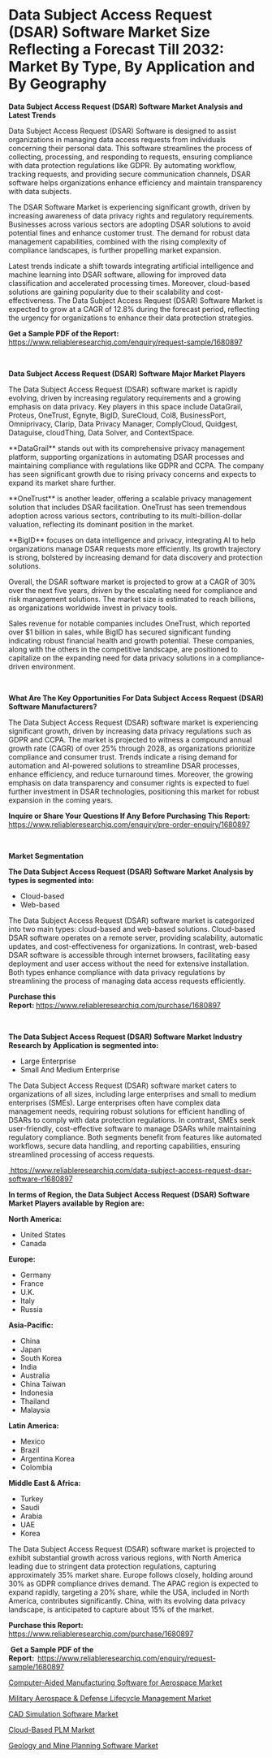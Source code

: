 <p><h1>Data Subject Access Request (DSAR) Software Market Size Reflecting a Forecast Till 2032: Market By Type, By Application and By Geography</h1></p><p><strong>Data Subject Access Request (DSAR) Software Market Analysis and Latest Trends</strong></p>
<p><p>Data Subject Access Request (DSAR) Software is designed to assist organizations in managing data access requests from individuals concerning their personal data. This software streamlines the process of collecting, processing, and responding to requests, ensuring compliance with data protection regulations like GDPR. By automating workflow, tracking requests, and providing secure communication channels, DSAR software helps organizations enhance efficiency and maintain transparency with data subjects.</p><p>The DSAR Software Market is experiencing significant growth, driven by increasing awareness of data privacy rights and regulatory requirements. Businesses across various sectors are adopting DSAR solutions to avoid potential fines and enhance customer trust. The demand for robust data management capabilities, combined with the rising complexity of compliance landscapes, is further propelling market expansion.</p><p>Latest trends indicate a shift towards integrating artificial intelligence and machine learning into DSAR software, allowing for improved data classification and accelerated processing times. Moreover, cloud-based solutions are gaining popularity due to their scalability and cost-effectiveness. The Data Subject Access Request (DSAR) Software Market is expected to grow at a CAGR of 12.8% during the forecast period, reflecting the urgency for organizations to enhance their data protection strategies.</p></p>
<p><strong>Get a Sample PDF of the Report:&nbsp;</strong> <a href="https://www.reliableresearchiq.com/enquiry/request-sample/1680897?utm_campaign=1119&utm_medium=2&utm_source=Github&utm_content=ia&utm_term=24032025&utm_id=data-subject-access-request-dsar-software">https://www.reliableresearchiq.com/enquiry/request-sample/1680897</a></p>
<p>&nbsp;</p>
<p><strong>Data Subject Access Request (DSAR) Software Major Market Players</strong></p>
<p><p>The Data Subject Access Request (DSAR) software market is rapidly evolving, driven by increasing regulatory requirements and a growing emphasis on data privacy. Key players in this space include DataGrail, Proteus, OneTrust, Egnyte, BigID, SureCloud, Col8, BusinessPort, Omniprivacy, Clarip, Data Privacy Manager, ComplyCloud, Quidgest, Dataguise, cloudThing, Data Solver, and ContextSpace.</p><p>**DataGrail** stands out with its comprehensive privacy management platform, supporting organizations in automating DSAR processes and maintaining compliance with regulations like GDPR and CCPA. The company has seen significant growth due to rising privacy concerns and expects to expand its market share further.</p><p>**OneTrust** is another leader, offering a scalable privacy management solution that includes DSAR facilitation. OneTrust has seen tremendous adoption across various sectors, contributing to its multi-billion-dollar valuation, reflecting its dominant position in the market.</p><p>**BigID** focuses on data intelligence and privacy, integrating AI to help organizations manage DSAR requests more efficiently. Its growth trajectory is strong, bolstered by increasing demand for data discovery and protection solutions.</p><p>Overall, the DSAR software market is projected to grow at a CAGR of 30% over the next five years, driven by the escalating need for compliance and risk management solutions. The market size is estimated to reach billions, as organizations worldwide invest in privacy tools.</p><p>Sales revenue for notable companies includes OneTrust, which reported over $1 billion in sales, while BigID has secured significant funding indicating robust financial health and growth potential. These companies, along with the others in the competitive landscape, are positioned to capitalize on the expanding need for data privacy solutions in a compliance-driven environment.</p></p>
<p>&nbsp;</p>
<p><strong>What Are The Key Opportunities For Data Subject Access Request (DSAR) Software Manufacturers?</strong></p>
<p><p>The Data Subject Access Request (DSAR) software market is experiencing significant growth, driven by increasing data privacy regulations such as GDPR and CCPA. The market is projected to witness a compound annual growth rate (CAGR) of over 25% through 2028, as organizations prioritize compliance and consumer trust. Trends indicate a rising demand for automation and AI-powered solutions to streamline DSAR processes, enhance efficiency, and reduce turnaround times. Moreover, the growing emphasis on data transparency and consumer rights is expected to fuel further investment in DSAR technologies, positioning this market for robust expansion in the coming years.</p></p>
<p><strong>Inquire or Share Your Questions If Any Before Purchasing This Report:</strong> <a href="https://www.reliableresearchiq.com/enquiry/pre-order-enquiry/1680897?utm_campaign=1119&utm_medium=2&utm_source=Github&utm_content=ia&utm_term=24032025&utm_id=data-subject-access-request-dsar-software">https://www.reliableresearchiq.com/enquiry/pre-order-enquiry/1680897</a></p>
<p>&nbsp;</p>
<p><strong>Market Segmentation</strong></p>
<p><strong>The Data Subject Access Request (DSAR) Software Market Analysis by types is segmented into:</strong></p>
<p><ul><li>Cloud-based</li><li>Web-based</li></ul></p>
<p><p>The Data Subject Access Request (DSAR) software market is categorized into two main types: cloud-based and web-based solutions. Cloud-based DSAR software operates on a remote server, providing scalability, automatic updates, and cost-effectiveness for organizations. In contrast, web-based DSAR software is accessible through internet browsers, facilitating easy deployment and user access without the need for extensive installation. Both types enhance compliance with data privacy regulations by streamlining the process of managing data access requests efficiently.</p></p>
<p><strong>Purchase this Report:&nbsp;</strong><a href="https://www.reliableresearchiq.com/purchase/1680897?utm_campaign=1119&utm_medium=2&utm_source=Github&utm_content=ia&utm_term=24032025&utm_id=data-subject-access-request-dsar-software">https://www.reliableresearchiq.com/purchase/1680897</a></p>
<p>&nbsp;</p>
<p><strong>The Data Subject Access Request (DSAR) Software Market Industry Research by Application is segmented into:</strong></p>
<p><ul><li>Large Enterprise</li><li>Small And Medium Enterprise</li></ul></p>
<p><p>The Data Subject Access Request (DSAR) software market caters to organizations of all sizes, including large enterprises and small to medium enterprises (SMEs). Large enterprises often have complex data management needs, requiring robust solutions for efficient handling of DSARs to comply with data protection regulations. In contrast, SMEs seek user-friendly, cost-effective software to manage DSARs while maintaining regulatory compliance. Both segments benefit from features like automated workflows, secure data handling, and reporting capabilities, ensuring streamlined processing of access requests.</p></p>
<p><a href="https://www.reliableresearchiq.com/data-subject-access-request-dsar-software-r1680897?utm_campaign=1119&utm_medium=2&utm_source=Github&utm_content=ia&utm_term=24032025&utm_id=data-subject-access-request-dsar-software">&nbsp;https://www.reliableresearchiq.com/data-subject-access-request-dsar-software-r1680897</a></p>
<p><strong>In terms of Region, the Data Subject Access Request (DSAR) Software Market Players available by Region are:</strong></p>
<p>
    <p> <strong> North America: </strong>
        <ul>
            <li>United States</li>
            <li>Canada</li>
        </ul>
        </p> 
    <p> <strong> Europe: </strong>
        <ul>
            <li>Germany</li>
            <li>France</li>
            <li>U.K.</li>
            <li>Italy</li>
            <li>Russia</li>
        </ul>
        </p> 
    <p> <strong> Asia-Pacific: </strong>
        <ul>
            <li>China</li>
            <li>Japan</li>
            <li>South Korea</li>
            <li>India</li>
            <li>Australia</li>
            <li>China Taiwan</li>
            <li>Indonesia</li>
            <li>Thailand</li>
            <li>Malaysia</li>
        </ul>
        </p> 
    <p> <strong> Latin America: </strong>
        <ul>
            <li>Mexico</li>
            <li>Brazil</li>
            <li>Argentina Korea</li>
            <li>Colombia</li>
        </ul>
        </p> 
    <p> <strong> Middle East & Africa: </strong>
        <ul>
            <li>Turkey</li>
            <li>Saudi</li>
            <li>Arabia</li>
            <li>UAE</li>
            <li>Korea</li>
        </ul>
    </p>
    </p>
<p><p>The Data Subject Access Request (DSAR) software market is projected to exhibit substantial growth across various regions, with North America leading due to stringent data protection regulations, capturing approximately 35% market share. Europe follows closely, holding around 30% as GDPR compliance drives demand. The APAC region is expected to expand rapidly, targeting a 20% share, while the USA, included in North America, contributes significantly. China, with its evolving data privacy landscape, is anticipated to capture about 15% of the market.</p></p>
<p><strong>Purchase this Report: </strong><a href="https://www.reliableresearchiq.com/purchase/1680897?utm_campaign=1119&utm_medium=2&utm_source=Github&utm_content=ia&utm_term=24032025&utm_id=data-subject-access-request-dsar-software">https://www.reliableresearchiq.com/purchase/1680897</a></p>
<p>&nbsp;<strong>Get a Sample PDF of the Report:&nbsp;&nbsp;</strong><a href="https://www.reliableresearchiq.com/enquiry/request-sample/1680897?utm_campaign=1119&utm_medium=2&utm_source=Github&utm_content=ia&utm_term=24032025&utm_id=data-subject-access-request-dsar-software">https://www.reliableresearchiq.com/enquiry/request-sample/1680897</a></p>
<p><strong></strong></p>
<p><p><a href="https://github.com/cwasicioaie/Market-Research-Report-List-1/blob/main/computer-aided-manufacturing-software-for-aerospace-market.md?utm_campaign=1119&utm_medium=2&utm_source=Github&utm_content=ia&utm_term=24032025&utm_id=data-subject-access-request-dsar-software">Computer-Aided Manufacturing Software for Aerospace Market</a></p><p><a href="https://github.com/ebalabenoot/Market-Research-Report-List-1/blob/main/military-aerospace-defense-lifecycle-management-market.md?utm_campaign=1119&utm_medium=2&utm_source=Github&utm_content=ia&utm_term=24032025&utm_id=data-subject-access-request-dsar-software">Military Aerospace & Defense Lifecycle Management Market</a></p><p><a href="https://github.com/qianyateina/Market-Research-Report-List-1/blob/main/cad-simulation-software-market.md?utm_campaign=1119&utm_medium=2&utm_source=Github&utm_content=ia&utm_term=24032025&utm_id=data-subject-access-request-dsar-software">CAD Simulation Software Market</a></p><p><a href="https://github.com/nellygussisy/Market-Research-Report-List-1/blob/main/cloud-based-plm-market.md?utm_campaign=1119&utm_medium=2&utm_source=Github&utm_content=ia&utm_term=24032025&utm_id=data-subject-access-request-dsar-software">Cloud-Based PLM Market</a></p><p><a href="https://github.com/handyiongikg/Market-Research-Report-List-1/blob/main/geology-and-mine-planning-software-market.md?utm_campaign=1119&utm_medium=2&utm_source=Github&utm_content=ia&utm_term=24032025&utm_id=data-subject-access-request-dsar-software">Geology and Mine Planning Software Market</a></p></p>
